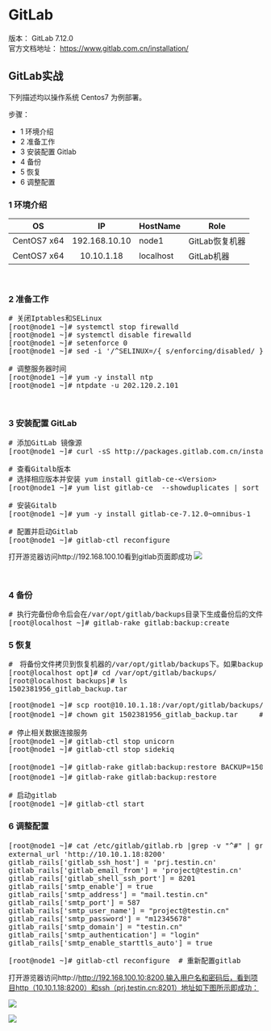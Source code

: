 # GitLab #
版本： GitLab 7.12.0   <br />
官方文档地址： https://www.gitlab.com.cn/installation/


## GitLab实战 ##

下列描述均以操作系统 Centos7 为例部署。

步骤：

- 1 环境介绍
- 2 准备工作
- 3 安装配置 Gitlab
- 4 备份
- 5 恢复
- 6 调整配置


### 1 环境介绍 ###

| OS            | IP            | HostName      | Role |
| ------------- |:-------------:| ------------- | -------- |
| CentOS7 x64   | 192.168.10.10   | node1         | GitLab恢复机器 |
| CentOS7 x64   | 10.10.1.18   | localhost         | GitLab机器 |

<br />

### 2 准备工作 ###

<pre>
# 关闭Iptables和SELinux
[root@node1 ~]# systemctl stop firewalld
[root@node1 ~]# systemctl disable firewalld
[root@node1 ~]# setenforce 0
[root@node1 ~]# sed -i '/^SELINUX=/{ s/enforcing/disabled/ }' /etc/selinux/config

# 调整服务器时间
[root@node1 ~]# yum -y install ntp
[root@node1 ~]# ntpdate -u 202.120.2.101
</pre>

<br />

### 3 安装配置 GitLab ###

<pre>
# 添加GitLab 镜像源
[root@node1 ~]# curl -sS http://packages.gitlab.com.cn/install/gitlab-ce/script.rpm.sh | sudo bash

# 查看Gitalb版本
# 选择相应版本并安装 yum install gitlab-ce-&lt;Version&gt;
[root@node1 ~]# yum list gitlab-ce  --showduplicates | sort -r

# 安装Gitalb
[root@node1 ~]# yum -y install gitlab-ce-7.12.0~omnibus-1

# 配置并启动Gitlab
[root@node1 ~]# gitlab-ctl reconfigure
</pre>

打开游览器访问http://192.168.100.10看到gitlab页面即成功
![](http://i.imgur.com/B9MQug4.png)

<br />

### 4 备份 ###
<pre>
# 执行完备份命令后会在/var/opt/gitlab/backups目录下生成备份后的文件
[root@localhost ~]# gitlab-rake gitlab:backup:create
</pre>


### 5 恢复 ###

<pre>
#　将备份文件拷贝到恢复机器的/var/opt/gitlab/backups下。如果backups目录下有多个备份文件，需要指定备份文件，如下所示。(备份和恢复的gitlab版本需保持一致)。
[root@localhost opt]# cd /var/opt/gitlab/backups/
[root@localhost backups]# ls
1502381956_gitlab_backup.tar

[root@node1 ~]# scp root@10.10.1.18:/var/opt/gitlab/backups/1502381956_gitlab_backup.tar /var/opt/gitlab/backups/
[root@node1 ~]# chown git 1502381956_gitlab_backup.tar     # 设置权限

# 停止相关数据连接服务
[root@node1 ~]# gitlab-ctl stop unicorn         
[root@node1 ~]# gitlab-ctl stop sidekiq

[root@node1 ~]# gitlab-rake gitlab:backup:restore BACKUP=1502381956　　#　从备份的1502381956文件恢复
[root@node1 ~]# gitlab-rake gitlab:backup:restore　　　　　　　　　　　　#　backups目录下只有一个备份文件时使用

# 启动gitlab
[root@node1 ~]# gitlab-ctl start
</pre>

### 6 调整配置 ###
<pre>
[root@node1 ~]# cat /etc/gitlab/gitlab.rb |grep -v "^#" | grep -v "^$"   # 修改如下三个参数的值
external_url 'http://10.10.1.18:8200'
gitlab_rails['gitlab_ssh_host'] = 'prj.testin.cn'
gitlab_rails['gitlab_email_from'] = 'project@testin.cn'
gitlab_rails['gitlab_shell_ssh_port'] = 8201
gitlab_rails['smtp_enable'] = true
gitlab_rails['smtp_address'] = "mail.testin.cn"
gitlab_rails['smtp_port'] = 587
gitlab_rails['smtp_user_name'] = "project@testin.cn"
gitlab_rails['smtp_password'] = "m12345678"
gitlab_rails['smtp_domain'] = "testin.cn"
gitlab_rails['smtp_authentication'] = "login"
gitlab_rails['smtp_enable_starttls_auto'] = true

[root@node1 ~]# gitlab-ctl reconfigure  # 重新配置gitlab
</pre>

打开游览器访问http://http://192.168.100.10:8200,输入用户名和密码后，看到项目http（10.10.1.18:8200）和ssh（prj.testin.cn:8201）地址如下图所示即成功：

![](http://i.imgur.com/IrdaaSt.png)

![](http://i.imgur.com/Hf0mIS6.png)
